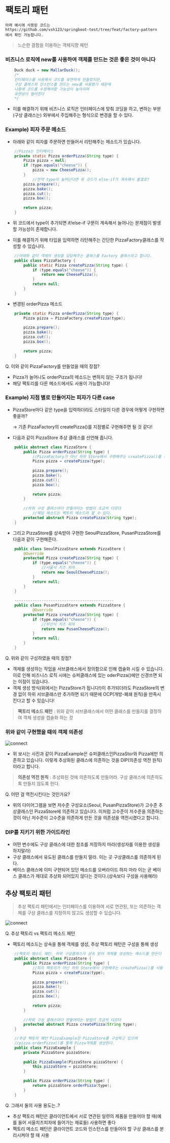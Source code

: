 # 팩토리 패턴

```
아래 예시에 사용된 코드는 
https://github.com/vsh123/springboot-test/tree/feat/factory-pattern
에서 확인 가능합니다.
```

> 느슨한 결함을 이용하는 객체지향 패턴

### 비즈니스 로직에 new를 사용하여 객체를 만드는 것은 좋은 것이 아니다

```java
    Duck duck = new MallarDuck();
    /*
    인터페이스를 사용해서 코드를 유연하게 만들었지만,
    구상 클래스의 인스턴스를 만드는 new를 사용했기 때문에
    나중에 코드를 수정해야할 가능성이 높아지며
    유연성이 떨어진다
    */
```

- 이를 해결하기 위해 비즈니스 로직은 인터페이스에 맞춰 코딩을 하고, 변하는 부분(구상 클래스는) 외부에서 주입해주는 형식으로 변경을 할 수 있다.

### Example) 피자 주문 메소드

- 아래와 같이 피자를 주문하면 만들어서 리턴해주는 메소드가 있습니다.

```java
    //Pizza는 인터페이스
    private static Pizza orderPizza(String type) {
        Pizza pizza = null;
        if (type.equals("cheese")) {
            pizza = new CheesePizza();
        }
    		//만약 type이 늘어난다면 위 코드가 else-if가 계속해서 붙겠죠?
        pizza.prepare();
        pizza.bake();
        pizza.cut();
        pizza.box();
            
        return pizza;
    }
```

- 위 코드에서 type이 추가되면 if/else-if 구문이 계속해서 늘어나는 문제점이 발생할 가능성이 존재합니다.

- 이를 해결하기 위해 타입을 입력하면 리턴해주는 간단한 PizzaFactory클래스를 작성할 수 있습니다.

```java
    //아래와 같이 객체의 생성을 담당해주는 클래스를 Factory 클래스라고 합니다.
    public class PizzaFactory {
        public static Pizza createPizza(String type) {
            if (type.equals("cheese")) {
                return new CheesePizza();
            }
            return null;
        }
    }
```

- 변경된 orderPizza 메소드

```java
    private static Pizza orderPizza(String type) {
        Pizza pizza = PizzaFactory.createPizza(type);
    
        pizza.prepare();
        pizza.bake();
        pizza.cut();
        pizza.box();
    
        return pizza;
    }
```

Q. 이와 같이 PizzaFactory를 만들었을 때의 장점?

- Pizza가 늘어나도 orderPizza의 메소드는 변하지 않는 구조가 됩니다!
- 해당 팩토리를 다른 메소드에서도 사용이 가능합니다!

### Example) 지점 별로 만들어지는 피자가 다른 case

- PizzaStore마다 같은 type을 입력하더라도 스타일이 다른 경우에 어떻게 구현하면 좋을까?

    → 기존 PizzaFactory의 createPizza()를 지점별로 구현해주면 될 것 같다!

- 다음과 같이 PizzaStore 추상 클래스를 선언해 줍니다.

```java
    public abstract class PizzaStore {
        public Pizza orderPizza(String type) {
            //PizzaFactory가 아닌 하위 Store에서 구현해주는 createPizza()를 사용
            Pizza pizza = createPizza(type);
    
            pizza.prepare();
            pizza.bake();
            pizza.cut();
            pizza.box();
    
            return pizza;
        }
    
        //하위 구상 클래스마다 만들어지는 방법이 조금씩 다르다
    		//해당 메소드는 팩토리 메소드라 할 수 있다.
        protected abstract Pizza createPizza(String type);
    }
```

- 그리고 PizzaStore를 상속받아 구현한 SeoulPizzaStore, PusanPizzaStore를 다음과 같이 구현해준다.

```java
    public class SeoulPizzaStore extends PizzaStore {
        @Override
        protected Pizza createPizza(String type) {
            if (type.equals("cheese")) {
                //서울식 치즈 피자
                return new SeoulCheesePizza();
            }
            return null;
        }
    }
    
    --------------------------------------------
    public class PusanPizzaStore extends PizzaStore {
    		@Override
        protected Pizza createPizza(String type) {
            if (type.equals("cheese")) {
                //부산식 치즈 피자
                return new PusanCheesePizza();
            }
            return null;
        }
    }
```   

Q. 위와 같이 구성하였을 때의 장점?

- 객체를 생성하는 작업을 서브클래스에서 정의함으로 인해 캡슐화 시킬 수 있습니다. 이로 인해 비즈니스 로직 시에는 슈퍼클래스에 있는 oderPizza()에만 신경쓰면 되는 이점이 있습니다.
- 객체 생성 방식(위에서는 PizzaStore가 됩니다!)이 추가되더라도 PizzaStore의 변경 없이 하위 서브클래스만 추가하면 되기 때문에 OCP(개방-폐쇄 원칙)을 만족시킨다고 할 수 있습니다!

> **팩토리 메소드 패턴** : 위와 같이 서브클래스에서 어떤 클래스를 만들지를 결정하여 객체 생성을 캡슐화 하는 것

### 위와 같이 구현했을 때의 객체 의존성

![connect](/image/2019-11-13-factory-pattern/1.png)

- 위 보시는 사진과 같이 PizzaExample은 슈퍼클래스인PizzaStor와 Pizza에만 의존하고 있습니다. 이렇게 추상화된 클래스에 의존하는 것을 DIP(의존성 역전 원칙) 이라고 합니다.

> **의존성 역전 원칙** :  추상화된 것에 의존하도록 만들어라. 구상 클래스에 의존하도록 만들지 않도록 한다.

Q. 어떤 걸 역전시킨다는 것인가요?

- 위의 다이어그램을 보면 저수준 구성요소(Seoul, PusanPizzaStore)가 고수준 추상클래스인 PizzaStore에 의존하고 있습니다. 이처럼 고수준이 저수준을 의존하는 것이 아닌 저수준이 고수준을 의존하게 만든 것을 의존성을 역전시켰다고 합니다.

### DIP를 지키기 위한 가이드라인

- 어떤 변수에도 구상 클래스에 대한 참조를 저장하지 마라(생성자를 이용한 생성을 하지말라)
- 구상 클래스에서 유도된 클래스를 만들지 말라. 이는 곳 구상클래스를 의존하게 된다.
- 베이스 클래스에 이미 구현되어 있던 메소드를 오버라이드 하지 마라 이는 곧 베이스 클래스가 제대로 추상화 되어있지 않다는 것이다.(상속보다 구성을 사용해라)

## 추상 팩토리 패턴

> 추상 팩토리 패턴에서는 인터페이스를 이용하여 서로 연관된, 또는 의존하는 객체를 구상 클래스를 지정하지 않고도 생성할 수 있습니다.

![connect](/image/2019-11-13-factory-pattern/1.png)

Q. 추상 팩토리 vs 팩토리 메소드 패턴

- 팩토리 메소드는 상속을 통해 객체를 생성, 추상 팩토리 패턴은 구성을 통해 생성

```java
    //팩토리 메소드 패턴, 하위 구상클래스가 상속 받아 객체를 생성하는 메소드를 만든다
    public abstract class PizzaStore {
        public Pizza orderPizza(String type) {
            //피자 팩토리가 아닌 하위 Store에서 구현해주는 createPizza()를 사용
            Pizza pizza = createPizza(type);
    
            pizza.prepare();
            pizza.bake();
            pizza.cut();
            pizza.box();
    
            return pizza;
        }
    
        //하위 구상 클래스마다 만들어지는 방법이 조금씩 다르다
        protected abstract Pizza createPizza(String type);
    }
```

```java
    //추상 팩토리 패턴 PizzaExample은 PizzaStore를 구성하고 있으며
    //pizza.orderPizza()를 통해 Pizza객체를 생성한다.
    public class PizzaExample {
        private PizzaStore pizzaStore;
    
        public PizzaExample(PizzaStore pizzaStore) {
            this.pizzaStore = pizzaStore;
        }
    
        public Pizza orderPizza(String type) {
            return pizzaStore.orderPizza(type);
        }
    }
```   

Q. 그래서 둘의 사용 용도는..?

- 추상 팩토리 패턴은 클라이언트에서 서로 연관된 일련의 제품을 만들어야 할 때(예를 들어 서울치즈피자에 들어가는 재료들) 사용하면 좋다
- 팩토리 메소드 패턴은 클라이언트 코드와 인스턴스를 만들어야 할 구상 클래스를 분리시켜야 할 때 사용